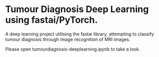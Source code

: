 # Tumour Diagnosis Deep Learning using fastai/PyTorch.
A deep learning project utilising the fastai library, attempting to classify tumour diagnosis through image recognition of MRI images.

Please open tumourdiagnosis-deeplearning.ipynb to take a look.
